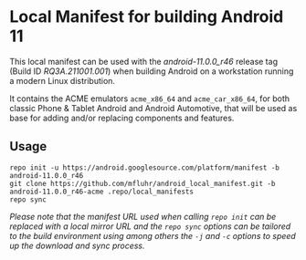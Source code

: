 # Local Manifest for building Android 11

This local manifest can be used with the _android-11.0.0_r46_ release tag (Build ID _RQ3A.211001.001_) when building Android on a workstation running a modern Linux distribution.

It contains the ACME emulators `acme_x86_64` and `acme_car_x86_64`, for both classic Phone & Tablet Android and Android Automotive, that will be used as base for adding and/or replacing components and features.

## Usage

```text
repo init -u https://android.googlesource.com/platform/manifest -b android-11.0.0_r46
git clone https://github.com/mfluhr/android_local_manifest.git -b android-11.0.0_r46-acme .repo/local_manifests
repo sync
```

_Please note that the manifest URL used when calling `repo init` can be replaced with a local mirror URL and the `repo sync` options can be tailored to the build environment using among others the `-j` and `-c` options to speed up the download and sync process._
